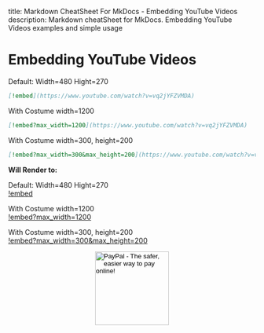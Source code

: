 title: Markdown CheatSheet For MkDocs - Embedding YouTube Videos
description: Markdown cheatSheet for MkDocs. Embedding YouTube Videos examples and simple usage

# Embedding YouTube Videos

Default: Width=480 Hight=270

```markdown
[!embed](https://www.youtube.com/watch?v=vq2jYFZVMDA)
```

With Costume width=1200

```markdown
[!embed?max_width=1200](https://www.youtube.com/watch?v=vq2jYFZVMDA)  
```

With Costume width=300, height=200

```markdown
[!embed?max_width=300&max_height=200](https://www.youtube.com/watch?v=vq2jYFZVMDA)
```

__Will Render to:__

Default: Width=480 Hight=270  
[!embed](https://www.youtube.com/watch?v=vq2jYFZVMDA)

With Costume width=1200  
[!embed?max_width=1200](https://www.youtube.com/watch?v=vq2jYFZVMDA)  

With Costume width=300, height=200  
[!embed?max_width=300&max_height=200](https://www.youtube.com/watch?v=vq2jYFZVMDA)

<!-- Donation Button -->
<form action="https://www.paypal.com/cgi-bin/webscr" method="post" target="_top" align="center"><input type="hidden" name="cmd" value="_s-xclick"><input type="hidden" name="hosted_button_id" value="Q94AU5RUD4X6A"><input type="image" src="https://raw.githubusercontent.com/fire1ce/3os.org/gh-pages/assets/images/beerDonation.png" width="150px" border="0" name="submit" alt="PayPal - The safer, easier way to pay online!"><img alt="" border="0" src="https://www.paypalobjects.com/en_US/i/scr/pixel.gif" width="1" height="1"></form>
<!-- Donation Button -->